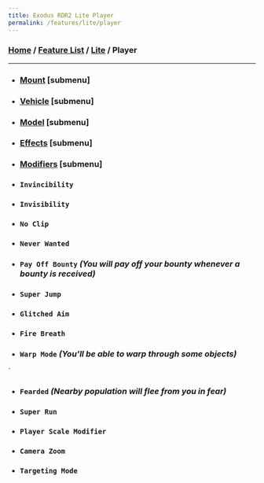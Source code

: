 ```yaml
---
title: Exodus RDR2 Lite Player
permalink: /features/lite/player
---
```

### [Home](/) / [Feature List](/features) / [Lite](/features/lite) / Player
---
- ### [Mount](player/mount) [submenu]
- ### [Vehicle](player/vehicle) [submenu]
- ### [Model](player/model) [submenu]
- ### [Effects](player/effects) [submenu]
- ### [Modifiers](player/modifiers) [submenu]
- ### `Invincibility`
- ### `Invisibility`
- ### `No Clip`
- ### `Never Wanted`
- ### `Pay Off Bounty` *(You will pay off your bounty whenever a bounty is received)*
- ### `Super Jump`
- ### `Glitched Aim`
- ### `Fire Breath`
- ### `Warp Mode` *(You'll be able to warp through some objects)*
`
- ### `Fearded` *(Nearby population will flee from you in fear)*
- ### `Super Run`
- ### `Player Scale Modifier`
- ### `Camera Zoom`
- ### `Targeting Mode`
